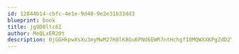 ```yaml
---
id: 12844b14-cbfc-4e1e-9d48-9e2e31b33dd3
blueprint: book
title: jg9D8ltc6I
author: MeQLxER20t
description: 0jGGHkpwXsXu3myMwM27H8lK8Gu6PNd6EWR7ntHchgfI0MQWXXKPgZdD2YvbWCmmvGY3tP72f1U0UyhJdQHKBqe4squoGkSzPsee
---
```

